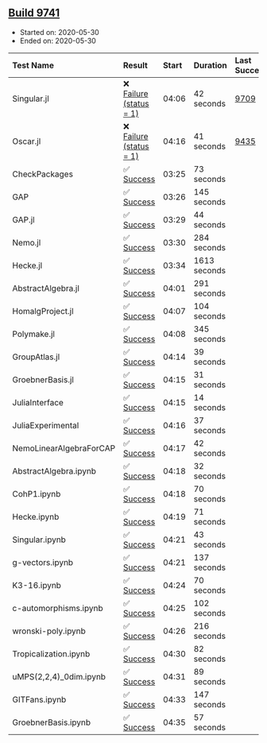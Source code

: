 ## [Build 9741](https://oscarci.mathematik.uni-kl.de/job/oscar/9741/)

* Started on: 2020-05-30
* Ended on: 2020-05-30

| Test Name    | Result | Start | Duration | Last Success | First Failure |
|:-------------|:-------|:------|:---------|:-------------|:--------------|
| Singular.jl | ❌ [Failure (status = 1)](https://oscarci.mathematik.uni-kl.de/job/oscar/9741/artifact/logs/build-9741/Singular.jl.log) | 04:06 | 42 seconds | [9709](https://oscarci.mathematik.uni-kl.de/job/oscar/9709/) | [9710](https://oscarci.mathematik.uni-kl.de/job/oscar/9710/) |
| Oscar.jl | ❌ [Failure (status = 1)](https://oscarci.mathematik.uni-kl.de/job/oscar/9741/artifact/logs/build-9741/Oscar.jl.log) | 04:16 | 41 seconds | [9435](https://oscarci.mathematik.uni-kl.de/job/oscar/9435/) | [9436](https://oscarci.mathematik.uni-kl.de/job/oscar/9436/) |
| CheckPackages | ✅ [Success](https://oscarci.mathematik.uni-kl.de/job/oscar/9741/artifact/logs/build-9741/CheckPackages.log) | 03:25 | 73 seconds |  |  |
| GAP | ✅ [Success](https://oscarci.mathematik.uni-kl.de/job/oscar/9741/artifact/logs/build-9741/GAP.log) | 03:26 | 145 seconds |  |  |
| GAP.jl | ✅ [Success](https://oscarci.mathematik.uni-kl.de/job/oscar/9741/artifact/logs/build-9741/GAP.jl.log) | 03:29 | 44 seconds |  |  |
| Nemo.jl | ✅ [Success](https://oscarci.mathematik.uni-kl.de/job/oscar/9741/artifact/logs/build-9741/Nemo.jl.log) | 03:30 | 284 seconds |  |  |
| Hecke.jl | ✅ [Success](https://oscarci.mathematik.uni-kl.de/job/oscar/9741/artifact/logs/build-9741/Hecke.jl.log) | 03:34 | 1613 seconds |  |  |
| AbstractAlgebra.jl | ✅ [Success](https://oscarci.mathematik.uni-kl.de/job/oscar/9741/artifact/logs/build-9741/AbstractAlgebra.jl.log) | 04:01 | 291 seconds |  |  |
| HomalgProject.jl | ✅ [Success](https://oscarci.mathematik.uni-kl.de/job/oscar/9741/artifact/logs/build-9741/HomalgProject.jl.log) | 04:07 | 104 seconds |  |  |
| Polymake.jl | ✅ [Success](https://oscarci.mathematik.uni-kl.de/job/oscar/9741/artifact/logs/build-9741/Polymake.jl.log) | 04:08 | 345 seconds |  |  |
| GroupAtlas.jl | ✅ [Success](https://oscarci.mathematik.uni-kl.de/job/oscar/9741/artifact/logs/build-9741/GroupAtlas.jl.log) | 04:14 | 39 seconds |  |  |
| GroebnerBasis.jl | ✅ [Success](https://oscarci.mathematik.uni-kl.de/job/oscar/9741/artifact/logs/build-9741/GroebnerBasis.jl.log) | 04:15 | 31 seconds |  |  |
| JuliaInterface | ✅ [Success](https://oscarci.mathematik.uni-kl.de/job/oscar/9741/artifact/logs/build-9741/JuliaInterface.log) | 04:15 | 14 seconds |  |  |
| JuliaExperimental | ✅ [Success](https://oscarci.mathematik.uni-kl.de/job/oscar/9741/artifact/logs/build-9741/JuliaExperimental.log) | 04:16 | 37 seconds |  |  |
| NemoLinearAlgebraForCAP | ✅ [Success](https://oscarci.mathematik.uni-kl.de/job/oscar/9741/artifact/logs/build-9741/NemoLinearAlgebraForCAP.log) | 04:17 | 42 seconds |  |  |
| AbstractAlgebra.ipynb | ✅ [Success](https://oscarci.mathematik.uni-kl.de/job/oscar/9741/artifact/logs/build-9741/AbstractAlgebra.ipynb.log) | 04:18 | 32 seconds |  |  |
| CohP1.ipynb | ✅ [Success](https://oscarci.mathematik.uni-kl.de/job/oscar/9741/artifact/logs/build-9741/CohP1.ipynb.log) | 04:18 | 70 seconds |  |  |
| Hecke.ipynb | ✅ [Success](https://oscarci.mathematik.uni-kl.de/job/oscar/9741/artifact/logs/build-9741/Hecke.ipynb.log) | 04:19 | 71 seconds |  |  |
| Singular.ipynb | ✅ [Success](https://oscarci.mathematik.uni-kl.de/job/oscar/9741/artifact/logs/build-9741/Singular.ipynb.log) | 04:21 | 43 seconds |  |  |
| g-vectors.ipynb | ✅ [Success](https://oscarci.mathematik.uni-kl.de/job/oscar/9741/artifact/logs/build-9741/g-vectors.ipynb.log) | 04:21 | 137 seconds |  |  |
| K3-16.ipynb | ✅ [Success](https://oscarci.mathematik.uni-kl.de/job/oscar/9741/artifact/logs/build-9741/K3-16.ipynb.log) | 04:24 | 70 seconds |  |  |
| c-automorphisms.ipynb | ✅ [Success](https://oscarci.mathematik.uni-kl.de/job/oscar/9741/artifact/logs/build-9741/c-automorphisms.ipynb.log) | 04:25 | 102 seconds |  |  |
| wronski-poly.ipynb | ✅ [Success](https://oscarci.mathematik.uni-kl.de/job/oscar/9741/artifact/logs/build-9741/wronski-poly.ipynb.log) | 04:26 | 216 seconds |  |  |
| Tropicalization.ipynb | ✅ [Success](https://oscarci.mathematik.uni-kl.de/job/oscar/9741/artifact/logs/build-9741/Tropicalization.ipynb.log) | 04:30 | 82 seconds |  |  |
| uMPS(2,2,4)_0dim.ipynb | ✅ [Success](https://oscarci.mathematik.uni-kl.de/job/oscar/9741/artifact/logs/build-9741/uMPS-2-2-4-_0dim.ipynb.log) | 04:31 | 89 seconds |  |  |
| GITFans.ipynb | ✅ [Success](https://oscarci.mathematik.uni-kl.de/job/oscar/9741/artifact/logs/build-9741/GITFans.ipynb.log) | 04:33 | 147 seconds |  |  |
| GroebnerBasis.ipynb | ✅ [Success](https://oscarci.mathematik.uni-kl.de/job/oscar/9741/artifact/logs/build-9741/GroebnerBasis.ipynb.log) | 04:35 | 57 seconds |  |  |
